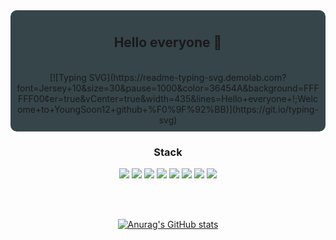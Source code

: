<div align="center" style="background-color:#36454a; padding: 10px; border-radius: 10px;">

## Hello everyone 👋

<br/>
[![Typing SVG](https://readme-typing-svg.demolab.com?font=Jersey+10&size=30&pause=1000&color=36454A&background=FFFFFF00&center=true&vCenter=true&width=435&lines=Hello+everyone+!;Welcome+to+YoungSoon12+github+%F0%9F%92%BB)](https://git.io/typing-svg)

</div>

<div align="center"><h3>Stack</h3></div>

<div align="center">
  <img src="https://img.shields.io/badge/html5-E34F26?style=flat-square&logo=html5&logoColor=white">
  <img src="https://img.shields.io/badge/css-1572B6?style=flat-square&logo=css3&logoColor=white">
  <img src="https://img.shields.io/badge/javascript-F7DF1E?style=flat-square&logo=javascript&logoColor=black">
  <img src="https://img.shields.io/badge/React-61DAFB?style=flat-square&logo=React&logoColor=black"/>
  <img src="https://img.shields.io/badge/Git-F05032?style=flat-square&logo=Git&logoColor=white"/>
  <img src="https://img.shields.io/badge/GitHub-181717?style=flat-square&logo=GitHub&logoColor=white"/>
  <img src="https://img.shields.io/badge/Node.js-339933?style=flat-square&logo=Node.js&logoColor=white"/>
  <img src="https://img.shields.io/badge/figma-F24E1E?style=flat-square&logo=figma&logoColor=white"/>
</div>

<br/><br/>

<div align="center">

  [![Anurag's GitHub stats](https://github-readme-stats.vercel.app/api?username=youngsoon12&count_private=true&show_icons=true&theme=tokyonight)](https://github.com/anuraghazra/github-readme-stats)

</div>
